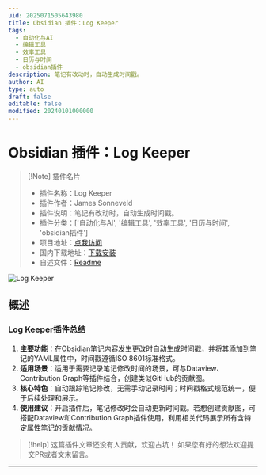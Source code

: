 ```yaml
---
uid: 2025071505643980
title: Obsidian 插件：Log Keeper
tags:
  - 自动化与AI
  - 编辑工具
  - 效率工具
  - 日历与时间
  - obsidian插件
description: 笔记有改动时，自动生成时间戳。
author: AI
type: auto
draft: false
editable: false
modified: 20240101000000
---
```


# Obsidian 插件：Log Keeper

> [!Note] 插件名片
> - 插件名称：Log Keeper
> - 插件作者：James Sonneveld
> - 插件说明：笔记有改动时，自动生成时间戳。
> - 插件分类：['自动化与AI', '编辑工具', '效率工具', '日历与时间', 'obsidian插件']
> - 项目地址：[点我访问](https://github.com/JimJamBimBam/obsidian-log-keeper)
> - 国内下载地址：[下载安装](https://pkmer.cn/products/plugin/pluginMarket/?log-keeper)
> - 自述文件：[Readme](https://ghproxy.net/https://raw.githubusercontent.com/JimJamBimBam/obsidian-log-keeper/master/README.md)

![Log Keeper](https://cdn.pkmer.cn/covers/log-keeper_internal_0.png!pkmer)

## 概述

### Log Keeper插件总结
1. **主要功能**：在Obsidian笔记内容发生更改时自动生成时间戳，并将其添加到笔记的YAML属性中，时间戳遵循ISO 8601标准格式。
2. **适用场景**：适用于需要记录笔记修改时间的场景，可与Dataview、Contribution Graph等插件结合，创建类似GitHub的贡献图。
3. **核心特色**：自动跟踪笔记修改，无需手动记录时间；时间戳格式规范统一，便于后续处理和展示。
4. **使用建议**：开启插件后，笔记修改时会自动更新时间戳。若想创建贡献图，可搭配Dataview和Contribution Graph插件使用，利用相关代码展示所有含特定属性笔记的贡献情况。


> [!help] 
> 这篇插件文章还没有人贡献，欢迎占坑！
> 如果您有好的想法欢迎提交PR或者文末留言。
> 

---



